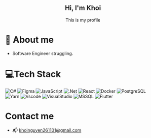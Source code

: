  <h2 align="center"><bold>Hi, I'm Khoi</bold></h2>
<p align="center">This is my profile</p>

# 👋 About me
- Software Engineer struggling.
# 💻Tech Stack
![C#](https://img.shields.io/badge/c%23-%23239120.svg?style=flat-square&logo=c-sharp&logoColor=white) ![Figma](https://img.shields.io/badge/figma-%23F24E1E.svg?style=flat-square&logo=figma&logoColor=white) ![JavaScript](https://img.shields.io/badge/javascript-%23323330.svg?style=flat-square&logo=javascript&logoColor=%23F7DF1E) ![.Net](https://img.shields.io/badge/.NET-5C2D91?style=flat-square&logo=.net&logoColor=white) ![React](https://img.shields.io/badge/-React-61DAFB?style=flat-square&logo=react&color=010a13) ![Docker](https://img.shields.io/badge/-Docker-61DAFB?style=flat-square&logo=docker&color=073c78) ![PostgreSQL](https://img.shields.io/badge/PostgreSQL-316192?style=flat-square&logo=postgresql&logoColor=white) ![Yarn](https://img.shields.io/badge/Yarn-2C8EBB?style=flat-square&logo=yarn&logoColor=white) ![Vscode](https://img.shields.io/badge/VSCode-0078D4?style=flat-square&logo=visual%20studio%20code&logoColor=white
) ![VisualStudio](https://img.shields.io/badge/Visual_Studio-5C2D91?style=flat-square&logo=visual%20studio&logoColor=white) ![MSSQL](https://img.shields.io/badge/Microsoft%20SQL%20Server-CC2927?style=flat-square&logo=microsoft%20sql%20server&logoColor=white) ![Flutter](https://img.shields.io/badge/Flutter-02569B?style=flat-square&logo=flutter&logoColor=white)
# Contact me
- 📬 khoinguyen261101@gmail.com
